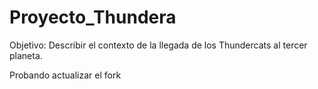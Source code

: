 # Proyecto_Thundera

Objetivo: Describir el contexto de la llegada de los Thundercats al tercer planeta.

Probando actualizar el fork
